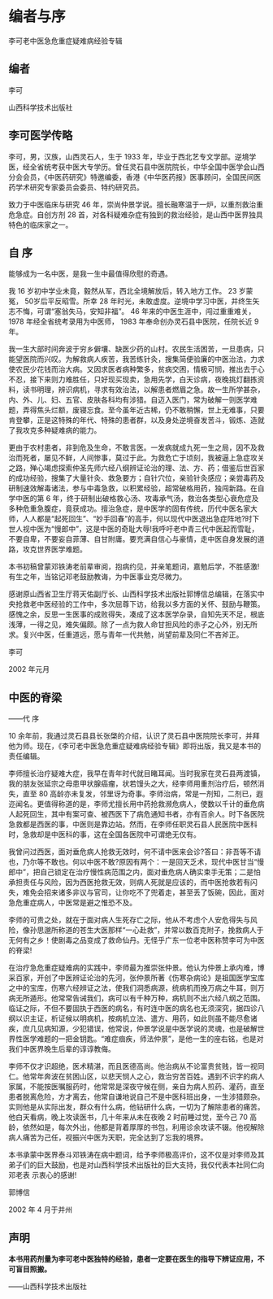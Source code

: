 # 编者与序

李可老中医急危重症疑难病经验专辑

## 编者

李可

山西科学技术出版社

## 李可医学传略

李可，男，汉族，山西灵石人，生于 1933 年，毕业于西北艺专文学部。逆境学医，经全省统考获中医大专学历。曾任灵石县中医院院长，中华全国中医学会山西分会会员，《中医药研究》特邀编委，香港《中华医药报》医事顾问，全国民间医药学术研究专家委员会委员、特约研究员。

致力于中医临床与研究 46 年，崇尚仲景学说。擅长融寒温于一炉，以重剂救治重危急症。自创方剂 28 首，对各科疑难杂症有独到的救治经验，是山西中医界独具特色的临床家之一。


## 自 序

能够成为一名中医，是我一生中最值得欣慰的奇遇。

我 16 岁初中学业未竟，毅然从军，西北全境解放后，转入地方工作。 23 岁蒙冤， 50岁后平反昭雪。所幸 28 年时光，未敢虚度。逆境中学习中医，并终生矢志不悔，可谓“塞翁失马，安知非福”。 46 年来的中医生涯中，闯过重重难关， 1978 年经全省统考录用为中医师， 1983 年奉命创办灵石县中医院，任院长近 9 年。

我一生大部时间奔波于穷乡僻壤、缺医少药的山村。农民生活困苦，一旦患病，只能望医院而兴叹。为解救病人疾苦，我苦练针灸，搜集简便验廉的中医治法，力求使农民少花钱而治大病。又因求医者病种繁多，贫病交困，情极可悯，推出去于心不忍，接下来则力难胜任，只好现买现卖，急用先学，白天诊病，夜晚挑灯翻拣资料，读书明理，辨识病机，寻求有效治法，以解患者燃眉之急。故一生所学甚杂，内、外、儿、妇、五官、皮肤各科均有涉猎。自迈入医门，常为破解一则医学难题，弄得焦头烂额，废寝忘食。至今虽年近古稀，仍不敢稍懈，世上无难事，只要肯登攀，正是这特殊的年代、特殊的患者群，以及身处逆境奋发苦斗，锻炼、造就了我攻克多种疑难病的能力。

更由于农村患者，非到危及生命，不敢言医。一发病就成九死一生之局，因不及救治而死者，屡见不鲜，人间惨事，莫过于此。为救危亡于顷刻，我被逼上急症攻关之路，殚心竭虑探索仲圣先师六经八纲辨证论治的理、法、方、药；借鉴后世百家的成功经验，搜集了大量针灸、救急要方；自针穴位，亲验针灸感应；亲尝毒药及研制速效解毒诸法，参与中毒急救，以积累经验，超常破格用药，独闯新路。在自学中医的第 6 年，终于研制出破格救心汤、攻毒承气汤，救治各类型心衰危症及多种危重急腹症，竟获成功。擅治急症，是中医学的固有传统，历代中医名家大师，人人都是“起死回生”、“妙手回春”的高手，何以现代中医退出急症阵地?时下世人视中医为“慢郎中”，这是中医的奇耻大辱!我呼吁老中青三代中医起而雪耻，不要自卑，不要妄自菲薄、自甘附庸。要充满自信心与豪情，走中医自身发展的道路，攻克世界医学难题。

本书初稿曾蒙邓铁涛老前辈审阅，抱病约见，并亲笔题词，嘉勉后学，不胜感激!有生之年，当铭记邓老鼓励教诲，为中医事业克尽微力。

感谢原山西省卫生厅蒋天佑副厅长、山西科学技术出版社郭博信总编辑，在落实中央抢救老中医经验的工作中，多次屈尊下访，给我以多方面的关怀、鼓励与鞭策。感愧之余，反思一生医事的成败得失，凑成了这本医学杂录，自知先天不足，根底浅薄，一得之见，难失偏颇。除了一点为救人命甘担风险的赤子之心外，别无所求。复兴中医，任重道远，愿与青年一代共勉，尚望前辈及同仁不吝斧正。

李可

2002 年元月


## 中医的脊梁

——代 序

10 余年前，我通过灵石县县长张棨的介绍，认识了灵石县中医院院长李可，并拜他为师。现在，《李可老中医急危重症疑难病经验专辑》即将出版，我又是本书的责任编辑。

李师擅长治疗疑难大症，我早在青年时代就目睹耳闻。当时我家在灵石县两渡镇，我的朋友张延宗之母患甲状腺癌瘤，状若馒头之大，经李师用重剂治疗后，顿然消失，直至 80 高龄亦未复发，邻里讶为奇事。李师治病，常是一剂知，二剂已，遐迩闻名。更值得称道的是，李师尤擅长用中药抢救濒危病人，使数以千计的垂危病人起死回生，其中有案可查、被西医下了病危通知书者，亦有百余人。时下各医院急救都是西医的事，中医则是靠边站。然而，在李师任职灵石县人民医院中医科时，急救却是中医科的事，这在全国各医院中可谓绝无仅有。

我曾问过西医，面对垂危病人抢救无效时，何不请中医来会诊?答曰：非吾等不请也，乃尔等不敢也。何以中医不敢?原因有两个：一是回天乏术，现代中医甘当“慢郎中”，把自己锁定在治疗慢性病范围之内，面对垂危病人确实束手无策；二是怕承担责任与风险，因为西医抢救无效，则病人死就是应该的，而中医抢救若有闪失，难免会招来诸多非议与官司，让你吃不了兜着走，甚至丢了饭碗，因此，面对急危重症病人，中医常是避之惟恐不及。

李师的可贵之处，就在于面对病人生死存亡之际，他从不考虑个人安危得失与风险，像孙思邈所称道的苍生大医那样“一心赴救”，并常以数百克附子，挽救病人于无何有之乡！使剧毒之品变成了救命仙丹。无怪乎广东一位老中医称赞李可为中医的脊梁!

在治疗急危重症疑难病的实践中，李师最为推崇张仲景。他认为仲景上承内难，博采百家，开创了中医辨证论治的先河，张仲景所著《伤寒杂病论》是祖国医学宝库之中的宝库，伤寒六经辨证之法，使我们洞悉病源，统病机而挽万病之牛耳，则万病无所遁形。他常常告诫我们，病可以有千种万种，病机则不出六经八纲之范围。临证之际，不但不要固执于西医的病名，有时连中医的病名也无须深究，据四诊八纲以识主证，析证候以明病机，按病机立法、遣方、用药，如此则虽不能尽愈诸疾，庶几见病知源，少犯错误，他常说，仲景学说是中医学说的灵魂，也是破解世界性医学难题的一把金钥匙。“难症痼疾，师法仲景”，是他一生的座右铭，也是对我们中医界晚生后辈的谆谆教侮。

李师不仅才识超绝，医术精湛，而且医德高尚。他治病从不论富贵贫贱，皆一视同仁。他常年奔波在贫困山区，以悲天悯人之心，救治穷苦百姓。遇到不识字的病人家属，不能按医嘱服药时，他常常是深夜守候在侧，亲自为病人煎药、灌药，直至患者脱离危险，方才离去，他常自谦地说自己不是中医科班出身，一生涉猎颇杂。实则他是从实际出发，群众有什么病，他钻研什么病，一切为了解除患者的痛苦。他白天看病，晚上攻读医书，几十年来从未在夜晚 2 时前睡过觉，至今己 70 高龄，依然如是，每次外出，他都是背着厚厚的书包，利用诊余攻读不辍。他视解除病人痛苦为己任，视振兴中医为天职，完全达到了忘我的境界。

本书承蒙中医界泰斗邓铁涛在病中题词，给予李师极高评价，这不仅是对李师及其
弟子们的巨大鼓励，也是对山西科学技术出版社的巨大支持，我仅代表本社同仁向邓老表
示衷心的感谢!

郭博信

2002 年 4 月于并州

## 声明

**本书用药剂量为李可老中医独特的经验，患者一定要在医生的指导下辨证应用，不可盲目照搬。**


——山西科学技术出版社